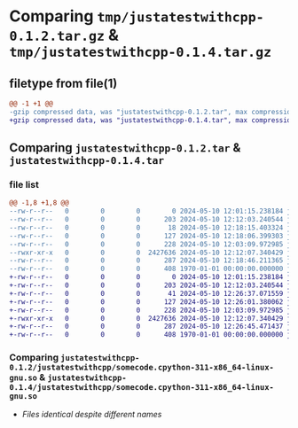 # Comparing `tmp/justatestwithcpp-0.1.2.tar.gz` & `tmp/justatestwithcpp-0.1.4.tar.gz`

## filetype from file(1)

```diff
@@ -1 +1 @@
-gzip compressed data, was "justatestwithcpp-0.1.2.tar", max compression
+gzip compressed data, was "justatestwithcpp-0.1.4.tar", max compression
```

## Comparing `justatestwithcpp-0.1.2.tar` & `justatestwithcpp-0.1.4.tar`

### file list

```diff
@@ -1,8 +1,8 @@
--rw-r--r--   0        0        0        0 2024-05-10 12:01:15.238184 justatestwithcpp-0.1.2/README.md
--rw-r--r--   0        0        0      203 2024-05-10 12:12:03.240544 justatestwithcpp-0.1.2/justatestwithcpp/.rendered.somecode.cpp
--rw-r--r--   0        0        0       18 2024-05-10 12:18:15.403324 justatestwithcpp-0.1.2/justatestwithcpp/__init__.py
--rw-r--r--   0        0        0      127 2024-05-10 12:18:06.399303 justatestwithcpp-0.1.2/justatestwithcpp/a.py
--rw-r--r--   0        0        0      228 2024-05-10 12:03:09.972985 justatestwithcpp-0.1.2/justatestwithcpp/somecode.cpp
--rwxr-xr-x   0        0        0  2427636 2024-05-10 12:12:07.340429 justatestwithcpp-0.1.2/justatestwithcpp/somecode.cpython-311-x86_64-linux-gnu.so
--rw-r--r--   0        0        0      287 2024-05-10 12:18:46.211365 justatestwithcpp-0.1.2/pyproject.toml
--rw-r--r--   0        0        0      408 1970-01-01 00:00:00.000000 justatestwithcpp-0.1.2/PKG-INFO
+-rw-r--r--   0        0        0        0 2024-05-10 12:01:15.238184 justatestwithcpp-0.1.4/README.md
+-rw-r--r--   0        0        0      203 2024-05-10 12:12:03.240544 justatestwithcpp-0.1.4/justatestwithcpp/.rendered.somecode.cpp
+-rw-r--r--   0        0        0       41 2024-05-10 12:26:37.071559 justatestwithcpp-0.1.4/justatestwithcpp/__init__.py
+-rw-r--r--   0        0        0      127 2024-05-10 12:26:01.380062 justatestwithcpp-0.1.4/justatestwithcpp/a.py
+-rw-r--r--   0        0        0      228 2024-05-10 12:03:09.972985 justatestwithcpp-0.1.4/justatestwithcpp/somecode.cpp
+-rwxr-xr-x   0        0        0  2427636 2024-05-10 12:12:07.340429 justatestwithcpp-0.1.4/justatestwithcpp/somecode.cpython-311-x86_64-linux-gnu.so
+-rw-r--r--   0        0        0      287 2024-05-10 12:26:45.471437 justatestwithcpp-0.1.4/pyproject.toml
+-rw-r--r--   0        0        0      408 1970-01-01 00:00:00.000000 justatestwithcpp-0.1.4/PKG-INFO
```

### Comparing `justatestwithcpp-0.1.2/justatestwithcpp/somecode.cpython-311-x86_64-linux-gnu.so` & `justatestwithcpp-0.1.4/justatestwithcpp/somecode.cpython-311-x86_64-linux-gnu.so`

 * *Files identical despite different names*

